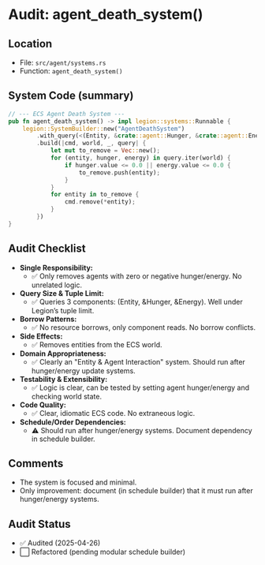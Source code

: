 # Audit: agent_death_system()

## Location
- File: `src/agent/systems.rs`
- Function: `agent_death_system()`

## System Code (summary)
```rust
// --- ECS Agent Death System ---
pub fn agent_death_system() -> impl legion::systems::Runnable {
    legion::SystemBuilder::new("AgentDeathSystem")
        .with_query(<(Entity, &crate::agent::Hunger, &crate::agent::Energy)>::query())
        .build(|cmd, world, _, query| {
            let mut to_remove = Vec::new();
            for (entity, hunger, energy) in query.iter(world) {
                if hunger.value <= 0.0 || energy.value <= 0.0 {
                    to_remove.push(entity);
                }
            }
            for entity in to_remove {
                cmd.remove(*entity);
            }
        })
}
```

## Audit Checklist
- **Single Responsibility:**
  - ✅ Only removes agents with zero or negative hunger/energy. No unrelated logic.
- **Query Size & Tuple Limit:**
  - ✅ Queries 3 components: (Entity, &Hunger, &Energy). Well under Legion’s tuple limit.
- **Borrow Patterns:**
  - ✅ No resource borrows, only component reads. No borrow conflicts.
- **Side Effects:**
  - ✅ Removes entities from the ECS world.
- **Domain Appropriateness:**
  - ✅ Clearly an "Entity & Agent Interaction" system. Should run after hunger/energy update systems.
- **Testability & Extensibility:**
  - ✅ Logic is clear, can be tested by setting agent hunger/energy and checking world state.
- **Code Quality:**
  - ✅ Clear, idiomatic ECS code. No extraneous logic.
- **Schedule/Order Dependencies:**
  - ⚠️ Should run after hunger/energy systems. Document dependency in schedule builder.

## Comments
- The system is focused and minimal.
- Only improvement: document (in schedule builder) that it must run after hunger/energy systems.

## Audit Status
- ✅ Audited (2025-04-26)
- ⬜ Refactored (pending modular schedule builder)
